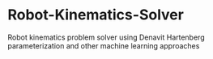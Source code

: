 # Robot-Kinematics-Solver
Robot kinematics problem solver using Denavit Hartenberg parameterization and other machine learning approaches
